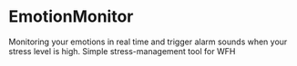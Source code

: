 # EmotionMonitor
Monitoring your emotions in real time and trigger alarm sounds when your stress level is high. Simple stress-management tool for WFH
